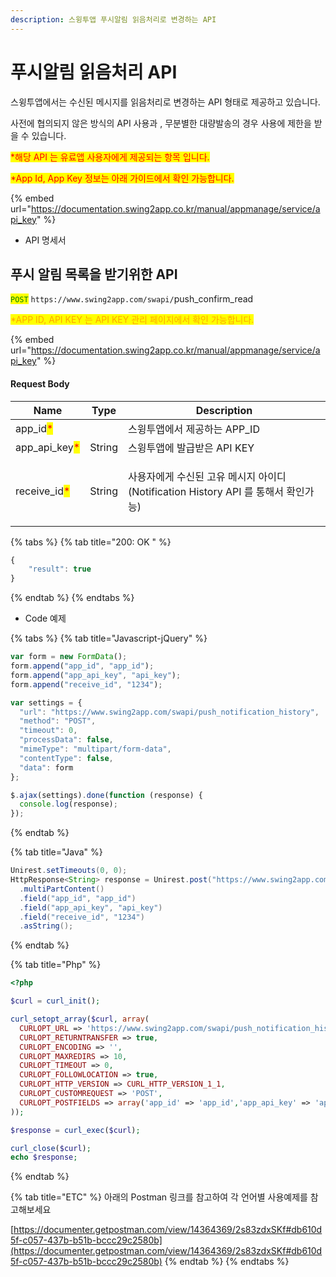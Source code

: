 ```yaml
---
description: 스윙투앱 푸시알림 읽음처리로 변경하는 API
---
```


# 푸시알림 읽음처리 API



스윙투앱에서는 수신된 메시지를 읽음처리로 변경하는 API 형태로 제공하고 있습니다.

사전에 협의되지 않은 방식의 API 사용과 , 무분별한 대량발송의 경우 사용에 제한을 받을 수 있습니다.

<mark style="color:red;">\*해당 API 는 유료앱 사용자에게 제공되는 항목 입니다.</mark>&#x20;

<mark style="color:red;">\*App Id, App Key 정보는 아래 가이드에서 확인 가능합니다.</mark>&#x20;

{% embed url="https://documentation.swing2app.co.kr/manual/appmanage/service/api_key" %}



* API 명세서

## 푸시 알림 목록을 받기위한 API

<mark style="color:green;">`POST`</mark> `https://www.swing2app.com/swapi/`push\_confirm\_read

<mark style="color:orange;">\*APP ID, API KEY 는 API KEY 관리 페이지에서 확인 가능합니다.</mark>&#x20;

{% embed url="https://documentation.swing2app.co.kr/manual/appmanage/service/api_key" %}



#### Request Body

| Name                                            | Type   | Description                                                           |
| ----------------------------------------------- | ------ | --------------------------------------------------------------------- |
| app\_id<mark style="color:red;">\*</mark>       |        | 스윙투앱에서 제공하는 APP\_ID                                                   |
| app\_api\_key<mark style="color:red;">\*</mark> | String | 스윙투앱에 발급받은 API KEY                                                    |
| receive\_id<mark style="color:red;">\*</mark>   | String | <p>사용자에게 수신된 고유 메시지 아이디 <br>(Notification History API 를 통해서 확인가능)</p> |



{% tabs %}
{% tab title="200: OK " %}
```javascript
{
    "result": true
}
```
{% endtab %}
{% endtabs %}

* Code 예제

{% tabs %}
{% tab title="Javascript-jQuery" %}
```javascript
var form = new FormData();
form.append("app_id", "app_id");
form.append("app_api_key", "api_key");
form.append("receive_id", "1234");

var settings = {
  "url": "https://www.swing2app.com/swapi/push_notification_history",
  "method": "POST",
  "timeout": 0,
  "processData": false,
  "mimeType": "multipart/form-data",
  "contentType": false,
  "data": form
};

$.ajax(settings).done(function (response) {
  console.log(response);
});
```
{% endtab %}

{% tab title="Java" %}
```java
Unirest.setTimeouts(0, 0);
HttpResponse<String> response = Unirest.post("https://www.swing2app.com/swapi/push_notification_history")
  .multiPartContent()
  .field("app_id", "app_id")
  .field("app_api_key", "api_key")
  .field("receive_id", "1234")
  .asString();

```
{% endtab %}

{% tab title="Php" %}
```php
<?php

$curl = curl_init();

curl_setopt_array($curl, array(
  CURLOPT_URL => 'https://www.swing2app.com/swapi/push_notification_history',
  CURLOPT_RETURNTRANSFER => true,
  CURLOPT_ENCODING => '',
  CURLOPT_MAXREDIRS => 10,
  CURLOPT_TIMEOUT => 0,
  CURLOPT_FOLLOWLOCATION => true,
  CURLOPT_HTTP_VERSION => CURL_HTTP_VERSION_1_1,
  CURLOPT_CUSTOMREQUEST => 'POST',
  CURLOPT_POSTFIELDS => array('app_id' => 'app_id','app_api_key' => 'api_key','receive_id' => '1234'),
));

$response = curl_exec($curl);

curl_close($curl);
echo $response;

```
{% endtab %}

{% tab title="ETC" %}
아래의 Postman 링크를 참고하여 각 언어별 사용예제를 참고해보세요

[https://documenter.getpostman.com/view/14364369/2s83zdxSKf#db610d5f-c057-437b-b51b-bccc29c2580b](https://documenter.getpostman.com/view/14364369/2s83zdxSKf#db610d5f-c057-437b-b51b-bccc29c2580b)
{% endtab %}
{% endtabs %}
